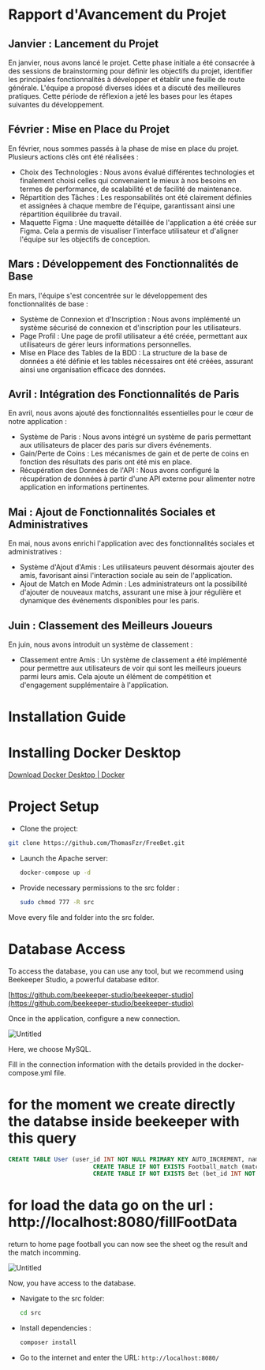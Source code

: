 
# Rapport d'Avancement du Projet

## Janvier : Lancement du Projet

En janvier, nous avons  lancé le projet. Cette phase initiale a été consacrée à des sessions de brainstorming  pour définir les objectifs du projet, identifier les principales fonctionnalités à développer et établir une feuille de route générale. L'équipe a proposé diverses idées  et a discuté des meilleures pratiques. Cette période de réflexion a jeté les bases pour les étapes suivantes du développement.

## Février : Mise en Place du Projet

En février, nous sommes passés à la phase de mise en place du projet. Plusieurs actions clés ont été réalisées :

- Choix des Technologies : Nous avons évalué différentes technologies et finalement choisi celles qui convenaient le mieux à nos besoins en termes de performance, de scalabilité et de facilité de maintenance.
- Répartition des Tâches : Les responsabilités ont été clairement définies et assignées à chaque membre de l'équipe, garantissant ainsi une répartition équilibrée du travail.
- Maquette Figma : Une maquette détaillée de l'application a été créée sur Figma. Cela a permis de visualiser l'interface utilisateur et d'aligner l'équipe sur les objectifs de conception.

## Mars : Développement des Fonctionnalités de Base

En mars, l'équipe s'est concentrée sur le développement des fonctionnalités de base :

- Système de Connexion et d'Inscription : Nous avons implémenté un système sécurisé de connexion et d'inscription pour les utilisateurs.
- Page Profil : Une page de profil utilisateur a été créée, permettant aux utilisateurs de gérer leurs informations personnelles.
- Mise en Place des Tables de la BDD : La structure de la base de données a été définie et les tables nécessaires ont été créées, assurant ainsi une organisation efficace des données.

 ## Avril : Intégration des Fonctionnalités de Paris

En avril, nous avons ajouté des fonctionnalités essentielles pour le cœur de notre application :

- Système de Paris : Nous avons intégré un système de paris permettant aux utilisateurs de placer des paris sur divers événements.
- Gain/Perte de Coins : Les mécanismes de gain et de perte de coins en fonction des résultats des paris ont été mis en place.
- Récupération des Données de l'API : Nous avons configuré la récupération de données à partir d'une API externe pour alimenter notre application en informations pertinentes.

 ## Mai : Ajout de Fonctionnalités Sociales et Administratives

En mai, nous avons enrichi l'application avec des fonctionnalités sociales et administratives :

- Système d'Ajout d'Amis : Les utilisateurs peuvent désormais ajouter des amis, favorisant ainsi l'interaction sociale au sein de l'application.
- Ajout de Match en Mode Admin : Les administrateurs ont la possibilité d'ajouter de nouveaux matchs, assurant une mise à jour régulière et dynamique des événements disponibles pour les paris.

 ## Juin : Classement des Meilleurs Joueurs

En juin, nous avons introduit un système de classement :

- Classement entre Amis : Un système de classement a été implémenté pour permettre aux utilisateurs de voir qui sont les meilleurs joueurs parmi leurs amis. Cela ajoute un élément de compétition et d'engagement supplémentaire à l'application.




# Installation Guide

# Installing Docker Desktop

[Download Docker Desktop | Docker](https://www.docker.com/products/docker-desktop/)

# Project Setup

- Clone the project:

```bash
git clone https://github.com/ThomasFzr/FreeBet.git
```
  
- Launch the Apache server:

  ```bash
  docker-compose up -d
  ```

- Provide necessary permissions to the src folder :

   ```bash
  sudo chmod 777 -R src
   ```  

Move every file and folder into the src folder.
  
# Database Access

To access the database, you can use any tool, but we recommend using Beekeeper Studio, a powerful database editor.

[https://github.com/beekeeper-studio/beekeeper-studio](https://github.com/beekeeper-studio/beekeeper-studio)

Once in the application, configure a new connection.

![Untitled](https://i.imgur.com/RZ693Z2.png)

Here, we choose MySQL.

Fill in the connection information with the details provided in the docker-compose.yml file.

# for the moment we create directly the databse inside beekeeper with this query

```sql
CREATE TABLE User (user_id INT NOT NULL PRIMARY KEY AUTO_INCREMENT, name VARCHAR(255), surname VARCHAR(255), mail VARCHAR(255) NOT NULL, pwd VARCHAR(255) NOT NULL, phoneNbr VARCHAR(255), isAdmin BOOL NOT NULL DEFAULT false, coin INT, UNIQUE(mail));
                        CREATE TABLE IF NOT EXISTS Football_match (match_id INT NOT NULL PRIMARY KEY AUTO_INCREMENT, date VARCHAR(255) NOT NULL, status VARCHAR(50) NOT NULL, opponent_team_id INT NOT NULL, opponent_team_name VARCHAR(255) NOT NULL, OL_score INT, opponent_score INT, victorious_team_id INT);
                        CREATE TABLE IF NOT EXISTS Bet (bet_id INT NOT NULL PRIMARY KEY AUTO_INCREMENT, match_id INT NOT NULL, user_id INT NOT NULL, victorious_team_id INT NOT NULL, coin INT, updated BOOL default 0,FOREIGN KEY (match_id) REFERENCES Football_match(match_id), FOREIGN KEY (user_id) REFERENCES User(user_id));
```

# for load the data go on the url : http://localhost:8080/fillFootData 

return to home page football you can now see the sheet og the result and the match incomming.

![Untitled](https://i.imgur.com/uxmEInv.png)

Now, you have access to the database.

- Navigate to the src folder:

  ```bash
  cd src
  ```

- Install dependencies :

  ```bash
  composer install
  ```

- Go to the internet and enter the URL: `http://localhost:8080/`


